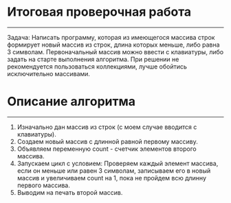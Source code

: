 # Итоговая проверочная работа #
---
Задача: Написать программу, которая из имеющегося массива строк формирует новый массив из строк, длина которых меньше, либо равна 3 символам. Первоначальный массив можно ввести с клавиатуры, либо задать на старте выполнения алгоритма. При решении не рекомендуется пользоваться коллекциями, лучше обойтись исключительно массивами. 

# Описание алгоритма #
---
1. Изначально дан массив из строк (с моем случае вводится с клавиатуры).
2. Создаем новый массив с длинной равной первому массиву.
3. Объявляем переменную count - счетчик элементов второго массива.
4. Запускаем цикл с условием: Проверяем каждый элемент массива, если он меньше или равен 3 символам, записываем его в новый массив и увеличиваем count на 1, пока не пройдем всю длинну первого массива.
5. Выводим на печать второй массив.